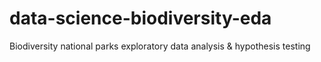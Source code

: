 # data-science-biodiversity-eda
Biodiversity national parks exploratory data analysis &amp; hypothesis testing
